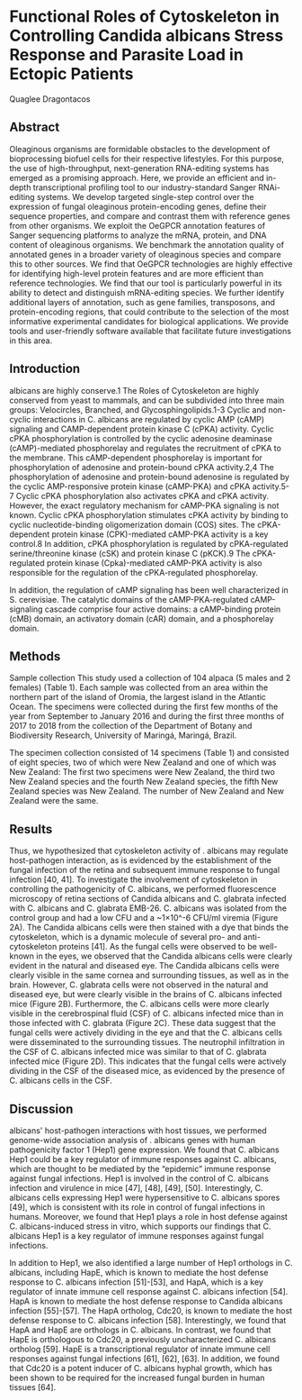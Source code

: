 # Functional Roles of Cytoskeleton in Controlling Candida albicans Stress Response and Parasite Load in Ectopic Patients
Quaglee Dragontacos


## Abstract
Oleaginous organisms are formidable obstacles to the development of bioprocessing biofuel cells for their respective lifestyles. For this purpose, the use of high-throughput, next-generation RNA-editing systems has emerged as a promising approach. Here, we provide an efficient and in-depth transcriptional profiling tool to our industry-standard Sanger RNAi-editing systems. We develop targeted single-step control over the expression of fungal oleaginous protein-encoding genes, define their sequence properties, and compare and contrast them with reference genes from other organisms. We exploit the OeGPCR annotation features of Sanger sequencing platforms to analyze the mRNA, protein, and DNA content of oleaginous organisms. We benchmark the annotation quality of annotated genes in a broader variety of oleaginous species and compare this to other sources. We find that OeGPCR technologies are highly effective for identifying high-level protein features and are more efficient than reference technologies. We find that our tool is particularly powerful in its ability to detect and distinguish mRNA-editing species. We further identify additional layers of annotation, such as gene families, transposons, and protein-encoding regions, that could contribute to the selection of the most informative experimental candidates for biological applications. We provide tools and user-friendly software available that facilitate future investigations in this area.


## Introduction
albicans are highly conserve.1 The Roles of Cytoskeleton are highly conserved from yeast to mammals, and can be subdivided into three main groups: Velocircles, Branched, and Glycosphingolipids.1-3 Cyclic and non-cyclic interactions in C. albicans are regulated by cyclic AMP (cAMP) signaling and CAMP-dependent protein kinase C (cPKA) activity. Cyclic cPKA phosphorylation is controlled by the cyclic adenosine deaminase (cAMP)-mediated phosphorelay and regulates the recruitment of cPKA to the membrane. This cAMP-dependent phosphorelay is important for phosphorylation of adenosine and protein-bound cPKA activity.2,4 The phosphorylation of adenosine and protein-bound adenosine is regulated by the cyclic AMP-responsive protein kinase (cAMP-PKA) and cPKA activity.5-7 Cyclic cPKA phosphorylation also activates cPKA and cPKA activity. However, the exact regulatory mechanism for cAMP-PKA signaling is not known. Cyclic cPKA phosphorylation stimulates cPKA activity by binding to cyclic nucleotide-binding oligomerization domain (COS) sites. The cPKA-dependent protein kinase (CPK)-mediated cAMP-PKA activity is a key control.8 In addition, cPKA phosphorylation is regulated by cPKA-regulated serine/threonine kinase (cSK) and protein kinase C (pKCK).9 The cPKA-regulated protein kinase (Cpka)-mediated cAMP-PKA activity is also responsible for the regulation of the cPKA-regulated phosphorelay.

In addition, the regulation of cAMP signaling has been well characterized in S. cerevisiae. The catalytic domains of the cAMP-PKA-regulated cAMP-signaling cascade comprise four active domains: a cAMP-binding protein (cMB) domain, an activatory domain (cAR) domain, and a phosphorelay domain.


## Methods
Sample collection
This study used a collection of 104 alpaca (5 males and 2 females) (Table 1). Each sample was collected from an area within the northern part of the island of Oromia, the largest island in the Atlantic Ocean. The specimens were collected during the first few months of the year from September to January 2016 and during the first three months of 2017 to 2018 from the collection of the Department of Botany and Biodiversity Research, University of Maringá, Maringá, Brazil.

The specimen collection consisted of 14 specimens (Table 1) and consisted of eight species, two of which were New Zealand and one of which was New Zealand: The first two specimens were New Zealand, the third two New Zealand species and the fourth New Zealand species, the fifth New Zealand species was New Zealand. The number of New Zealand and New Zealand were the same.


## Results
Thus, we hypothesized that cytoskeleton activity of . albicans may regulate host-pathogen interaction, as is evidenced by the establishment of the fungal infection of the retina and subsequent immune response to fungal infection [40, 41]. To investigate the involvement of cytoskeleton in controlling the pathogenicity of C. albicans, we performed fluorescence microscopy of retina sections of Candida albicans and C. glabrata infected with C. albicans and C. glabrata EMB-26. C. albicans was isolated from the control group and had a low CFU and a ~1×10^-6 CFU/ml viremia (Figure 2A). The Candida albicans cells were then stained with a dye that binds the cytoskeleton, which is a dynamic molecule of several pro- and anti-cytoskeleton proteins [41]. As the fungal cells were observed to be well-known in the eyes, we observed that the Candida albicans cells were clearly evident in the natural and diseased eye. The Candida albicans cells were clearly visible in the same cornea and surrounding tissues, as well as in the brain. However, C. glabrata cells were not observed in the natural and diseased eye, but were clearly visible in the brains of C. albicans infected mice (Figure 2B). Furthermore, the C. albicans cells were more clearly visible in the cerebrospinal fluid (CSF) of C. albicans infected mice than in those infected with C. glabrata (Figure 2C). These data suggest that the fungal cells were actively dividing in the eye and that the C. albicans cells were disseminated to the surrounding tissues. The neutrophil infiltration in the CSF of C. albicans infected mice was similar to that of C. glabrata infected mice (Figure 2D). This indicates that the fungal cells were actively dividing in the CSF of the diseased mice, as evidenced by the presence of C. albicans cells in the CSF.


## Discussion
albicans' host-pathogen interactions with host tissues, we performed genome-wide association analysis of . albicans genes with human pathogenicity factor 1 (Hep1) gene expression. We found that C. albicans Hep1 could be a key regulator of immune responses against C. albicans, which are thought to be mediated by the “epidemic” immune response against fungal infections. Hep1 is involved in the control of C. albicans infection and virulence in mice [47], [48], [49], [50]. Interestingly, C. albicans cells expressing Hep1 were hypersensitive to C. albicans spores [49], which is consistent with its role in control of fungal infections in humans. Moreover, we found that Hep1 plays a role in host defense against C. albicans-induced stress in vitro, which supports our findings that C. albicans Hep1 is a key regulator of immune responses against fungal infections.

In addition to Hep1, we also identified a large number of Hep1 orthologs in C. albicans, including HapE, which is known to mediate the host defense response to C. albicans infection [51]-[53], and HapA, which is a key regulator of innate immune cell response against C. albicans infection [54]. HapA is known to mediate the host defense response to Candida albicans infection [55]-[57]. The HapA ortholog, Cdc20, is known to mediate the host defense response to C. albicans infection [58]. Interestingly, we found that HapA and HapE are orthologs in C. albicans. In contrast, we found that HapE is orthologous to Cdc20, a previously uncharacterized C. albicans ortholog [59]. HapE is a transcriptional regulator of innate immune cell responses against fungal infections [61], [62], [63]. In addition, we found that Cdc20 is a potent inducer of C. albicans hyphal growth, which has been shown to be required for the increased fungal burden in human tissues [64].
